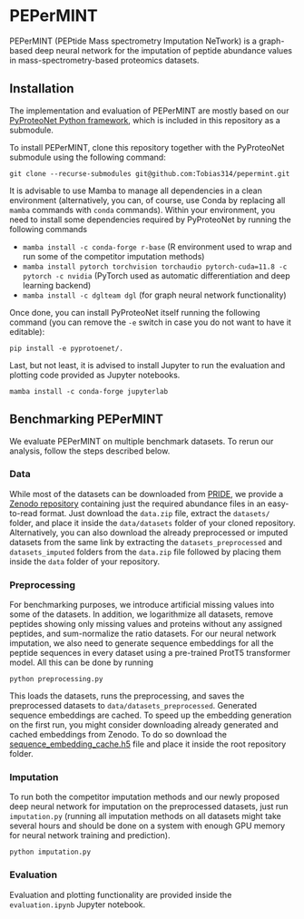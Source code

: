 # PEPerMINT
PEPerMINT (PEPtide Mass spectrometry Imputation NeTwork) is a graph-based deep neural network for the imputation of peptide abundance values in mass-spectrometry-based proteomics datasets.

## Installation
The implementation and evaluation of PEPerMINT are mostly based on our [PyProteoNet Python framework](https://github.com/Tobias314/pyproteonet), which is included in this repository as a submodule.

To install PEPerMINT, clone this repository together with the PyProteoNet submodule using the following command:

`git clone --recurse-submodules git@github.com:Tobias314/pepermint.git`

It is advisable to use Mamba to manage all dependencies in a clean environment (alternatively, you can, of course, use Conda by replacing all `mamba` commands with `conda` commands).
Within your environment, you need to install some dependencies required by PyProteoNet by running the following commands
- `mamba install -c conda-forge r-base` (R environment used to wrap and run some of the competitor imputation methods)
- `mamba install pytorch torchvision torchaudio pytorch-cuda=11.8 -c pytorch -c nvidia` (PyTorch used as automatic differentiation and deep learning backend)
- `mamba install -c dglteam dgl` (for graph neural network functionality)
  
Once done, you can install PyProteoNet itself running the following command (you can remove the `-e` switch in case you do not want to have it editable):

`pip install -e pyprotoenet/.`

Last, but not least, it is advised to install Jupyter to run the evaluation and plotting code provided as Jupyter notebooks.

`mamba install -c conda-forge jupyterlab`


## Benchmarking PEPerMINT
We evaluate PEPerMINT on multiple benchmark datasets. To rerun our analysis, follow the steps described below.

### Data
While most of the datasets can be downloaded from [PRIDE](https://www.ebi.ac.uk/pride/), we provide a [Zenodo repository](https://zenodo.org/records/11216899) containing just the required abundance files in an easy-to-read format.
Just download the `data.zip` file, extract the `datasets/` folder, and place it inside the `data/datasets` folder of your cloned repository. Alternatively, you can also download the already preprocessed or imputed datasets from the same link by extracting the `datasets_preprocessed` and `datasets_imputed` folders from the `data.zip` file followed by placing them inside the `data` folder of your repository.

### Preprocessing
For benchmarking purposes, we introduce artificial missing values into some of the datasets.
In addition, we logarithmize all datasets, remove peptides showing only missing values and proteins without any assigned peptides, and sum-normalize the ratio datasets. 
For our neural network imputation, we also need to generate sequence embeddings for all the peptide sequences in every dataset using a pre-trained ProtT5 transformer model.
All this can be done by running 

`python preprocessing.py`

This loads the datasets, runs the preprocessing, and saves the preprocessed datasets to `data/datasets_preprocessed`. Generated sequence embeddings are cached.
To speed up the embedding generation on the first run, you might consider downloading already generated and cached embeddings from Zenodo. To do so download the [sequence_embedding_cache.h5](https://zenodo.org/records/11216899/files/sequence_embedding_cache.h5?download=1) file and place it inside the root repository folder. 

### Imputation
To run both the competitor imputation methods and our newly proposed deep neural network for imputation on the preprocessed datasets, just run `imputation.py` (running all imputation methods on all datasets might take several hours and should be done on a system with enough GPU memory for neural network training and prediction).

`python imputation.py`

### Evaluation
Evaluation and plotting functionality are provided inside the `evaluation.ipynb` Jupyter notebook.
